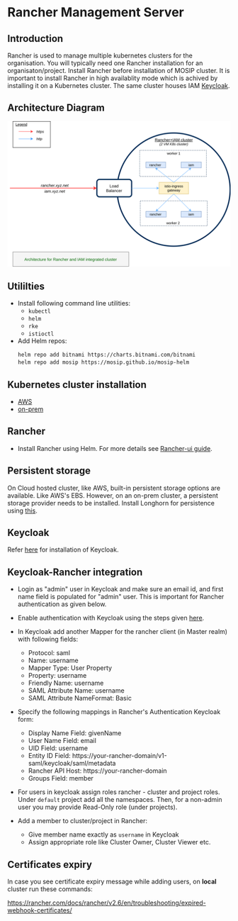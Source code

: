 # Rancher Management Server

## Introduction
Rancher is used to manage multiple kubernetes clusters for the organisation. You will typically need one Rancher installation for an organisaton/project. Install Rancher before installation of MOSIP cluster. It is important to install Rancher in high availablity mode which is achived by installing it on a Kubernetes cluster.  The same cluster houses IAM [Keycloak](https://www.keycloak.org/).

## Architecture Diagram
![](../docs/_images/rancher_iam.png)

## Utililties
* Install following command line utilities:
    * `kubectl`
    * `helm`
    * `rke`
    * `istioctl`
* Add Helm repos:
    ```sh
    helm repo add bitnami https://charts.bitnami.com/bitnami
    helm repo add mosip https://mosip.github.io/mosip-helm
    ```
## Kubernetes cluster installation
* [AWS](aws/README.md)
* [on-prem](on-prem/README.md)

## Rancher
* Install Rancher using Helm. For more details see [Rancher-ui guide](rancher-ui/README.md).

## Persistent storage
On Cloud hosted cluster, like AWS, built-in persistent storage options are available. Like AWS's EBS.  However, on an on-prem cluster, a persistent storage provider needs to be installed. Install Longhorn for persistence using [this](../cluster/longhorn).

## Keycloak
Refer [here](keycloak/README.md) for installation of Keycloak.

## Keycloak-Rancher integration
* Login as "admin" user in Keycloak and make sure an email id, and first name field is populated for "admin" user. This is important for Rancher authentication as given below.
* Enable authentication with Keycloak using the steps given [here](https://rancher.com/docs/rancher/v2.6/en/admin-settings/authentication/keycloak-saml/).
* In Keycloak add another Mapper for the rancher client (in Master realm) with following fields:
  * Protocol: saml
  * Name: username
  * Mapper Type: User Property
  * Property: username
  * Friendly Name: username
  * SAML Attribute Name: username
  * SAML Attribute NameFormat: Basic

* Specify the following mappings in Rancher's Authentication Keycloak form:
  * Display Name Field: givenName
  * User Name Field: email
  * UID Field: username
  * Entity ID Field: https://your-rancher-domain/v1-saml/keycloak/saml/metadata
  * Rancher API Host: https://your-rancher-domain
  * Groups Field: member

* For users in keycloak assign roles rancher - cluster and project roles.  Under `default` project add all the namespaces. Then, for a non-admin user you may provide Read-Only role (under projects).
* Add a member to cluster/project in Rancher:
  * Give member name exactly as `username` in Keycloak
  * Assign appropriate role like Cluster Owner, Cluster Viewer etc.

## Certificates expiry
In case you see certificate expiry message while adding users, on **local** cluster run these commands:

https://rancher.com/docs/rancher/v2.6/en/troubleshooting/expired-webhook-certificates/
